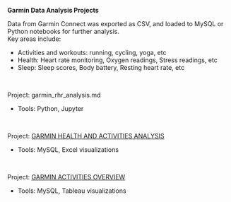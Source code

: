 **Garmin Data Analysis Projects**  

Data from Garmin Connect was exported as CSV, and loaded to MySQL or Python notebooks for further analysis.  
Key areas include:
* Activities and workouts: running, cycling, yoga, etc
* Health: Heart rate monitoring, Oxygen readings, Stress readings, etc
* Sleep: Sleep scores, Body battery, Resting heart rate, etc  
<br/>

Project: garmin_rhr_analysis.md  
* Tools: Python, Jupyter 
<br/>

Project: [GARMIN HEALTH AND ACTIVITIES ANALYSIS](https://github.com/betomarcos/garmin_health/blob/main/garmin_health_analysis.md)
* Tools: MySQL, Excel visualizations
<br/>

Project: [GARMIN ACTIVITIES OVERVIEW](https://github.com/betomarcos/garmin_health/blob/main/garmin_activities_overview.md)
* Tools: MySQL, Tableau visualizations
<br/>

